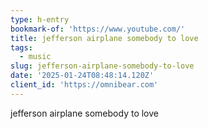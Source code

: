 ```yaml
---
type: h-entry
bookmark-of: 'https://www.youtube.com/'
title: jefferson airplane somebody to love
tags:
  - music
slug: jefferson-airplane-somebody-to-love
date: '2025-01-24T08:48:14.120Z'
client_id: 'https://omnibear.com'
---
```

jefferson airplane somebody to love
